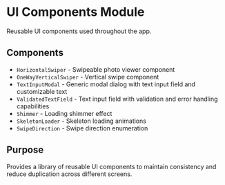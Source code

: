 # UI Components Module

Reusable UI components used throughout the app.

## Components
- `HorizontalSwiper` - Swipeable photo viewer component
- `OneWayVerticalSwiper` - Vertical swipe component
- `TextInputModal` - Generic modal dialog with text input field and customizable text
- `ValidatedTextField` - Text input field with validation and error handling capabilities
- `Shimmer` - Loading shimmer effect
- `SkeletonLoader` - Skeleton loading animations
- `SwipeDirection` - Swipe direction enumeration

## Purpose
Provides a library of reusable UI components to maintain consistency and reduce duplication across different screens.